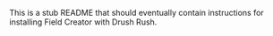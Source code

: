 This is a stub README that should eventually contain instructions for installing Field Creator with Drush Rush.
